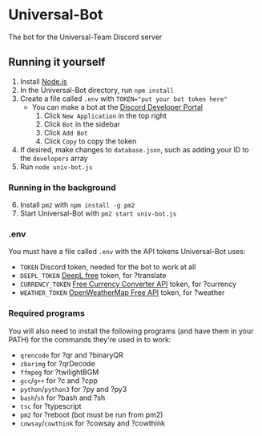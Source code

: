 # Universal-Bot
The bot for the Universal-Team Discord server

## Running it yourself
1. Install [Node.js](https://nodejs.org)
2. In the Universal-Bot directory, run `npm install`
3. Create a file called `.env` with `TOKEN="put your bot token here"`
    - You can make a bot at the [Discord Developer Portal](https://discord.com/developers/applications)
        1. Click `New Application` in the top right
        2. Click `Bot` in the sidebar
        3. Click `Add Bot`
        4. Click `Copy` to copy the token
4. If desired, make changes to `database.json`, such as adding your ID to the `developers` array
5. Run `node univ-bot.js`

### Running in the background
6. Install `pm2` with `npm install -g pm2`
7. Start Universal-Bot with `pm2 start univ-bot.js`

### .env
You must have a file called `.env` with the API tokens Universal-Bot uses:
- `TOKEN` Discord token, needed for the bot to work at all
- `DEEPL_TOKEN` [DeepL free](https://www.deepl.com) token, for ?translate
- `CURRENCY_TOKEN` [Free Currency Converter API](https://free.currencyconverterapi.com) token, for ?currency
- `WEATHER_TOKEN` [OpenWeatherMap Free API](https://openweathermap.org/) token, for ?weather

### Required programs
You will also need to install the following programs (and have them in your PATH) for the commands they're used in to work:

- `qrencode` for ?qr and ?binaryQR
- `zbarimg` for ?qrDecode
- `ffmpeg` for ?twilightBGM
- `gcc`/`g++` for ?c and ?cpp
- `python`/`python3` for ?py and ?py3
- `bash`/`sh` for ?bash and ?sh
- `tsc` for ?typescript
- `pm2` for ?reboot (bot must be run from pm2)
- `cowsay`/`cowthink` for ?cowsay and ?cowthink
